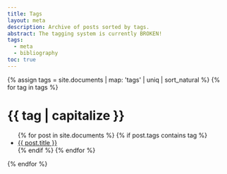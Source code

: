 ```yaml
---
title: Tags
layout: meta
description: Archive of posts sorted by tags.
abstract: The tagging system is currently BROKEN!
tags:
  - meta
  - bibliography
toc: true
---
```


{% assign tags = site.documents | map: 'tags' | uniq | sort_natural %}
{% for tag in tags %}
  <h1 id="{{ tag | slugify }}">{{ tag | capitalize }}</h1>
  <ul>
  {% for post in site.documents %}
    {% if post.tags contains tag %}
    <li><a href="{{ post.slug }}">{{ post.title }}</a></li>
    {% endif %}
  {% endfor %}
  </ul>
{% endfor %}

